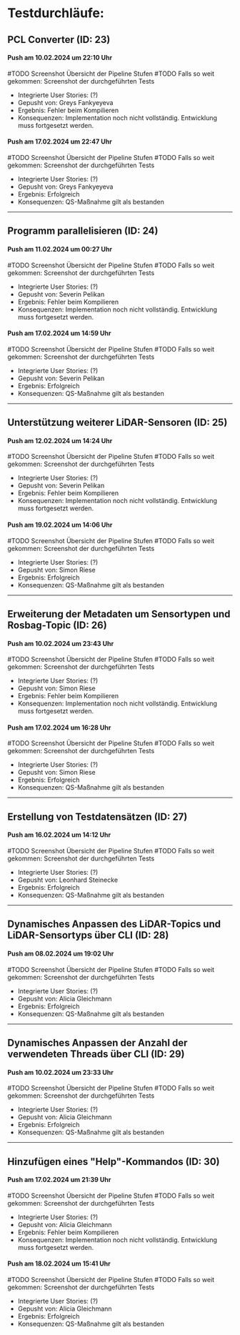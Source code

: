 # Testdurchläufe:

## PCL Converter  (ID: 23)
#### Push am 10.02.2024 um 22:10 Uhr
#TODO Screenshot Übersicht der Pipeline Stufen
#TODO Falls so weit gekommen: Screenshot der durchgeführten Tests
- Integrierte User Stories: (?)
- Gepusht von: Greys Fankyeyeva
- Ergebnis: Fehler beim Kompilieren
- Konsequenzen: Implementation noch nicht vollständig. Entwicklung muss fortgesetzt werden.
#### Push am 17.02.2024 um 22:47 Uhr
#TODO Screenshot Übersicht der Pipeline Stufen
#TODO Falls so weit gekommen: Screenshot der durchgeführten Tests
- Integrierte User Stories: (?)
- Gepusht von: Greys Fankyeyeva
- Ergebnis: Erfolgreich
- Konsequenzen: QS-Maßnahme gilt als bestanden

---

## Programm parallelisieren  (ID: 24)
#### Push am 11.02.2024 um 00:27 Uhr
#TODO Screenshot Übersicht der Pipeline Stufen
#TODO Falls so weit gekommen: Screenshot der durchgeführten Tests
- Integrierte User Stories: (?)
- Gepusht von: Severin Pelikan
- Ergebnis: Fehler beim Kompilieren
- Konsequenzen: Implementation noch nicht vollständig. Entwicklung muss fortgesetzt werden.
#### Push am 17.02.2024 um 14:59 Uhr
#TODO Screenshot Übersicht der Pipeline Stufen
#TODO Falls so weit gekommen: Screenshot der durchgeführten Tests
- Integrierte User Stories: (?)
- Gepusht von: Severin Pelikan
- Ergebnis: Erfolgreich
- Konsequenzen: QS-Maßnahme gilt als bestanden

---

## Unterstützung weiterer LiDAR-Sensoren  (ID: 25)
#### Push am 12.02.2024 um 14:24 Uhr
#TODO Screenshot Übersicht der Pipeline Stufen
#TODO Falls so weit gekommen: Screenshot der durchgeführten Tests
- Integrierte User Stories: (?)
- Gepusht von: Severin Pelikan
- Ergebnis: Fehler beim Kompilieren
- Konsequenzen: Implementation noch nicht vollständig. Entwicklung muss fortgesetzt werden.
#### Push am 19.02.2024 um 14:06 Uhr
#TODO Screenshot Übersicht der Pipeline Stufen
#TODO Falls so weit gekommen: Screenshot der durchgeführten Tests
- Integrierte User Stories: (?)
- Gepusht von: Simon Riese
- Ergebnis: Erfolgreich
- Konsequenzen: QS-Maßnahme gilt als bestanden

---

## Erweiterung der Metadaten um Sensortypen und Rosbag-Topic (ID: 26)
#### Push am 10.02.2024 um 23:43 Uhr
#TODO Screenshot Übersicht der Pipeline Stufen
#TODO Falls so weit gekommen: Screenshot der durchgeführten Tests
- Integrierte User Stories: (?)
- Gepusht von: Simon Riese
- Ergebnis: Fehler beim Kompilieren
- Konsequenzen: Implementation noch nicht vollständig. Entwicklung muss fortgesetzt werden.
#### Push am 17.02.2024 um 16:28 Uhr
#TODO Screenshot Übersicht der Pipeline Stufen
#TODO Falls so weit gekommen: Screenshot der durchgeführten Tests
- Integrierte User Stories: (?)
- Gepusht von: Simon Riese
- Ergebnis: Erfolgreich
- Konsequenzen: QS-Maßnahme gilt als bestanden

---

## Erstellung von Testdatensätzen   (ID: 27)
#### Push am 16.02.2024 um 14:12 Uhr
#TODO Screenshot Übersicht der Pipeline Stufen
#TODO Falls so weit gekommen: Screenshot der durchgeführten Tests
- Integrierte User Stories: (?)
- Gepusht von: Leonhard Steinecke
- Ergebnis: Erfolgreich
- Konsequenzen: QS-Maßnahme gilt als bestanden

---

## Dynamisches Anpassen des LiDAR-Topics und LiDAR-Sensortyps über CLI  (ID: 28)
#### Push am 08.02.2024 um 19:02 Uhr
#TODO Screenshot Übersicht der Pipeline Stufen
#TODO Falls so weit gekommen: Screenshot der durchgeführten Tests
- Integrierte User Stories: (?)
- Gepusht von: Alicia Gleichmann
- Ergebnis: Erfolgreich
- Konsequenzen: QS-Maßnahme gilt als bestanden

---

## Dynamisches Anpassen der Anzahl der verwendeten Threads über CLI   (ID: 29)
#### Push am 10.02.2024 um 23:33 Uhr
#TODO Screenshot Übersicht der Pipeline Stufen
#TODO Falls so weit gekommen: Screenshot der durchgeführten Tests
- Integrierte User Stories: (?)
- Gepusht von: Alicia Gleichmann
- Ergebnis: Erfolgreich
- Konsequenzen: QS-Maßnahme gilt als bestanden

---

## Hinzufügen eines "Help"-Kommandos (ID: 30)
#### Push am 17.02.2024 um 21:39 Uhr
#TODO Screenshot Übersicht der Pipeline Stufen
#TODO Falls so weit gekommen: Screenshot der durchgeführten Tests
- Integrierte User Stories: (?)
- Gepusht von: Alicia Gleichmann
- Ergebnis: Fehler beim Kompilieren
- Konsequenzen: Implementation noch nicht vollständig. Entwicklung muss fortgesetzt werden.
#### Push am 18.02.2024 um 15:41 Uhr
#TODO Screenshot Übersicht der Pipeline Stufen
#TODO Falls so weit gekommen: Screenshot der durchgeführten Tests
- Integrierte User Stories: (?)
- Gepusht von: Alicia Gleichmann
- Ergebnis: Erfolgreich
- Konsequenzen: QS-Maßnahme gilt als bestanden